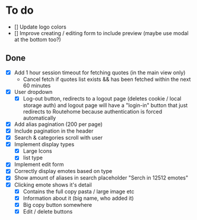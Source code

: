 # To do

- [] Update logo colors
- [] Improve creating / editing form to include preview (maybe use modal at the bottom too?)

## Done

- [x] Add 1 hour session timeout for fetching quotes (in the main view only)
  - Cancel fetch if quotes list exists && has been fetched within the next 60 minutes
- [x] User dropdown
  - [x] Log-out button, redirects to a logout page (deletes cookie / local
    storage auth) and logout page will have a "login-in" button that just
    redirects to Routehome because authentication is forced automatically
- [x] Add alias pagination (200 per page)
- [x] Include pagination in the header
- [x] Search & categories scroll with user
- [x] Implement display types
  - [x] Large Icons
  - [x] list type
- [x] Implement edit form
- [x] Correctly display emotes based on type
- [x] Show amount of aliases in search placeholder "Serch in 12512 emotes"
- [x] Clicking emote shows it's detail
  - [x] Contains the full copy pasta / large image etc
  - [x] Information about it (big name, who added it)
  - [x] Big copy button somewhere
  - [x] Edit / delete buttons
